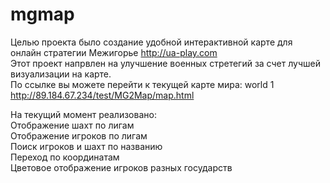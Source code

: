 mgmap
=====
Целью проекта было создание удобной интерактивной карте для онлайн стратегии Межигорье http://ua-play.com <BR>
Этот проект напрвлен на улучшение военных стретегий за счет лучшей визуализации на карте. <BR>
По ссылке вы можете перейти к текущей карте мира: world 1 
http://89.184.67.234/test/MG2Map/map.html

На текущий момент реализовано: <BR>
    Отображение шахт по лигам <BR>
    Отображение игроков по лигам <BR>
    Поиск игроков и шахт по названию  <BR>
    Переход по координатам <BR>
    Цветовое отображение игроков разных государств <BR>

